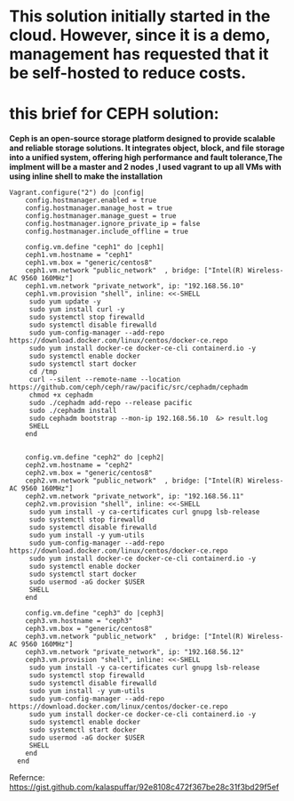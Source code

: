 # This solution initially started in the cloud. However, since it is a demo, management has requested that it be self-hosted to reduce costs.
# this brief for CEPH solution:
**Ceph is an open-source storage platform designed to provide scalable and reliable storage solutions. It integrates object, block, and file storage into a unified system, offering high performance and fault tolerance,The implment will be a master and 2 nodes ,I used vagrant to up all VMs with using inline shell to make the installation**
```console
Vagrant.configure("2") do |config|
	config.hostmanager.enabled = true
	config.hostmanager.manage_host = true
	config.hostmanager.manage_guest = true
	config.hostmanager.ignore_private_ip = false
	config.hostmanager.include_offline = true
    
    config.vm.define "ceph1" do |ceph1|
	ceph1.vm.hostname = "ceph1"
    ceph1.vm.box = "generic/centos8"
    ceph1.vm.network "public_network"  , bridge: ["Intel(R) Wireless-AC 9560 160MHz"]
    ceph1.vm.network "private_network", ip: "192.168.56.10"
    ceph1.vm.provision "shell", inline: <<-SHELL
	 sudo yum update -y
	 sudo yum install curl -y
	 sudo systemctl stop firewalld
	 sudo systemctl disable firewalld
	 sudo yum-config-manager --add-repo https://download.docker.com/linux/centos/docker-ce.repo
     sudo yum install docker-ce docker-ce-cli containerd.io -y
	 sudo systemctl enable docker
	 sudo systemctl start docker
	 cd /tmp
	 curl --silent --remote-name --location https://github.com/ceph/ceph/raw/pacific/src/cephadm/cephadm
     chmod +x cephadm
	 sudo ./cephadm add-repo --release pacific
	 sudo ./cephadm install 
     sudo cephadm bootstrap --mon-ip 192.168.56.10  &> result.log
	 SHELL
    end
	
	
    config.vm.define "ceph2" do |ceph2|
	ceph2.vm.hostname = "ceph2"
    ceph2.vm.box = "generic/centos8"
    ceph2.vm.network "public_network"  , bridge: ["Intel(R) Wireless-AC 9560 160MHz"]
    ceph2.vm.network "private_network", ip: "192.168.56.11"
	ceph2.vm.provision "shell", inline: <<-SHELL
	 sudo yum install -y ca-certificates curl gnupg lsb-release
	 sudo systemctl stop firewalld
	 sudo systemctl disable firewalld
	 sudo yum install -y yum-utils
	 sudo yum-config-manager --add-repo https://download.docker.com/linux/centos/docker-ce.repo
     sudo yum install docker-ce docker-ce-cli containerd.io -y
	 sudo systemctl enable docker
	 sudo systemctl start docker
	 sudo usermod -aG docker $USER
     SHELL
    end
	
    config.vm.define "ceph3" do |ceph3|
	ceph3.vm.hostname = "ceph3"
    ceph3.vm.box = "generic/centos8"
    ceph3.vm.network "public_network"  , bridge: ["Intel(R) Wireless-AC 9560 160MHz"]
    ceph3.vm.network "private_network", ip: "192.168.56.12"  
	ceph3.vm.provision "shell", inline: <<-SHELL
	 sudo yum install -y ca-certificates curl gnupg lsb-release
	 sudo systemctl stop firewalld
	 sudo systemctl disable firewalld
	 sudo yum install -y yum-utils
	 sudo yum-config-manager --add-repo https://download.docker.com/linux/centos/docker-ce.repo
     sudo yum install docker-ce docker-ce-cli containerd.io -y
	 sudo systemctl enable docker
	 sudo systemctl start docker
	 sudo usermod -aG docker $USER
	 SHELL
    end
  end
```






Refernce:
https://gist.github.com/kalaspuffar/92e8108c472f367be28c31f3bd29f5ef
